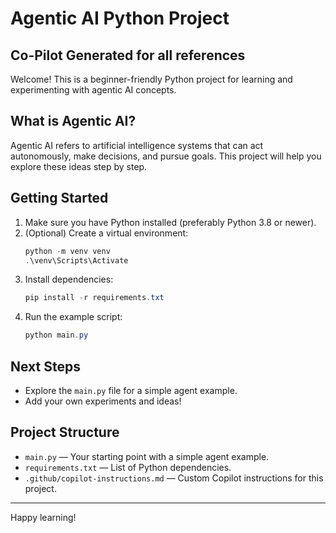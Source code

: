 # Agentic AI Python Project
## Co-Pilot Generated for all references
Welcome! This is a beginner-friendly Python project for learning and experimenting with agentic AI concepts.

## What is Agentic AI?
Agentic AI refers to artificial intelligence systems that can act autonomously, make decisions, and pursue goals. This project will help you explore these ideas step by step.

## Getting Started
1. Make sure you have Python installed (preferably Python 3.8 or newer).
2. (Optional) Create a virtual environment:
   ```powershell
   python -m venv venv
   .\venv\Scripts\Activate
   ```
3. Install dependencies:
   ```powershell
   pip install -r requirements.txt
   ```
4. Run the example script:
   ```powershell
   python main.py
   ```

## Next Steps
- Explore the `main.py` file for a simple agent example.
- Add your own experiments and ideas!

## Project Structure
- `main.py` — Your starting point with a simple agent example.
- `requirements.txt` — List of Python dependencies.
- `.github/copilot-instructions.md` — Custom Copilot instructions for this project.

---
Happy learning!
